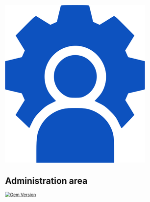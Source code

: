 <div class="documentation-header">
    <img alt="Lesli Admin logo" src="../app/assets/images/lesli_admin/admin-logo.svg" />
    <h1>
        Administration area
    </h1>
</div>

<div class="documentation-statics">
    <a target="blank" href="https://rubygems.org/gems/lesli_admin">
        <img src="https://badge.fury.io/rb/lesli_admin.svg" alt="Gem Version" height="24">
    </a>
</div>
